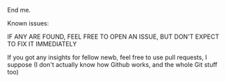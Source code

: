 End me.

Known issues:

IF ANY ARE FOUND, FEEL FREE TO OPEN AN ISSUE, BUT DON'T EXPECT TO FIX IT IMMEDIATELY

If you got any insights for fellow newb, feel free to use pull requests, I suppose (I don't actually know how Github works, and the whole Git stuff too)
